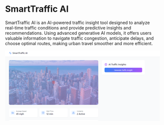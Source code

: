 # SmartTraffic AI

SmartTraffic AI is an AI-powered traffic insight tool designed to analyze real-time traffic conditions and provide predictive insights and recommendations. Using advanced generative AI models, it offers users valuable information to navigate traffic congestion, anticipate delays, and choose optimal routes, making urban travel smoother and more efficient.

![Alt text for image](src/assets/smart.PNG)
